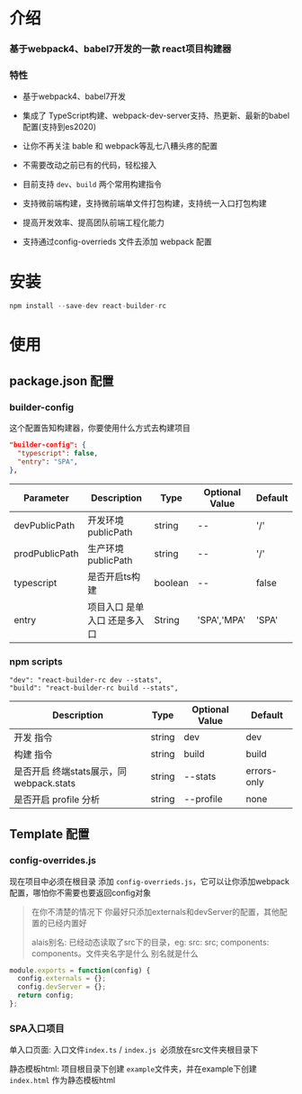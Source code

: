 # 介绍

### 基于webpack4、babel7开发的一款 react项目构建器

### 特性

- 基于webpack4、babel7开发
- 集成了 TypeScript构建、webpack-dev-server支持、热更新、最新的babel配置(支持到es2020)
- 让你不再关注 bable 和 webpack等乱七八糟头疼的配置

- 不需要改动之前已有的代码，轻松接入
- 目前支持 `dev`、`build` 两个常用构建指令
- 支持微前端构建，支持微前端单文件打包构建，支持统一入口打包构建

- 提高开发效率、提高团队前端工程化能力
- 支持通过config-overrieds 文件去添加 webpack 配置

# 安装

```js
npm install --save-dev react-builder-rc
```

# 使用

## package.json 配置

### builder-config

这个配置告知构建器，你要使用什么方式去构建项目

```json
"builder-config": {
  "typescript": false,
  "entry": "SPA",
},
```

| Parameter      | Description                  | Type    | Optional Value | Default |
| -------------- | ---------------------------- | ------- | -------------- | ------- |
| devPublicPath  | 开发环境publicPath           | string  | --             | '/'     |
| prodPublicPath | 生产环境publicPath           | string  | --             | '/'     |
| typescript     | 是否开启ts构建               | boolean | --             | false   |
| entry          | 项目入口 是单入口 还是多入口 | String  | 'SPA','MPA'    | 'SPA'   |

### npm scripts 

```jso
"dev": "react-builder-rc dev --stats",
"build": "react-builder-rc build --stats",
```

| Description                             | Type   | Optional Value | Default     |
| --------------------------------------- | ------ | -------------- | ----------- |
| 开发 指令                               | string | dev            | dev         |
| 构建 指令                               | string | build          | build       |
| 是否开启 终端stats展示，同webpack.stats | string | --stats        | errors-only |
| 是否开启 profile 分析                   | string | --profile      | none        |

## Template 配置

### config-overrides.js

现在项目中必须在根目录 添加 `config-overrieds.js`，它可以让你添加webpack配置，哪怕你不需要也要返回config对象

> 在你不清楚的情况下  你最好只添加externals和devServer的配置，其他配置的已经内置好
>
> alais别名: 已经动态读取了src下的目录，eg: src: src; components: components。文件夹名字是什么 别名就是什么

```js
module.exports = function(config) {
  config.externals = {};
  config.devServer = {};
  return config;
};
```

### SPA入口项目

单入口页面: 入口文件`index.ts` / `index.js `必须放在src文件夹根目录下

静态模板html: 项目根目录下创建 `example`文件夹，并在example下创建`index.html` 作为静态模板html

